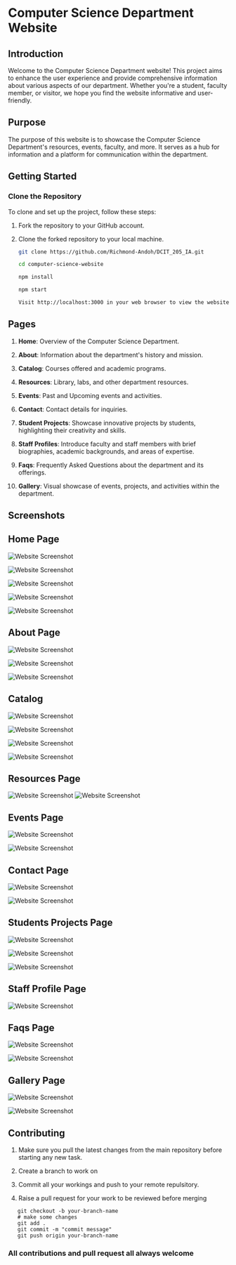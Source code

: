 
# Computer Science Department Website

## Introduction

Welcome to the Computer Science Department website! This project aims to enhance the user experience and provide comprehensive information about various aspects of our department. Whether you're a student, faculty member, or visitor, we hope you find the website informative and user-friendly.

## Purpose

The purpose of this website is to showcase the Computer Science Department's resources, events, faculty, and more. It serves as a hub for information and a platform for communication within the department.

## Getting Started

### Clone the Repository

To clone and set up the project, follow these steps:

1. Fork the repository to your GitHub account.

2. Clone the forked repository to your local machine.

   ```bash
   git clone https://github.com/Richmond-Andoh/DCIT_205_IA.git

   cd computer-science-website

   npm install

   npm start

   Visit http://localhost:3000 in your web browser to view the website.


## Pages

1. **Home**: Overview of the Computer Science Department.

2. **About**: Information about the department's history and mission.

3. **Catalog**: Courses offered and academic programs.

4. **Resources**: Library, labs, and other department resources.

5. **Events**: Past and Upcoming events and activities.

6. **Contact**: Contact details for inquiries.

7. **Student Projects**: Showcase innovative projects by students, highlighting their creativity and skills.

8. **Staff Profiles**: Introduce faculty and staff members with brief biographies, academic backgrounds, and areas of expertise.

9. **Faqs**: Frequently Asked Questions about the department and its offerings.
8. **Gallery**: Visual showcase of events, projects, and activities within the department.


## Screenshots
<h2>Home Page</h2>

![Website Screenshot](/dcit_205_ia/src/images/homeShot-1.JPG)

![Website Screenshot](/dcit_205_ia/src/images/homeShot-2.JPG)

![Website Screenshot](/dcit_205_ia/src/images/homeShot-3.JPG)

![Website Screenshot](/dcit_205_ia/src/images/homeShot-4.JPG)

![Website Screenshot](/dcit_205_ia/src/images/homeShot-5.JPG)

<h2>About Page</h2>

![Website Screenshot](/dcit_205_ia/src/images/aboutShot-1.JPG)

![Website Screenshot](/dcit_205_ia/src/images/aboutShot-2.JPG)

![Website Screenshot](/dcit_205_ia/src/images/aboutShot-3.JPG)

<h2>Catalog</h2>

![Website Screenshot](/dcit_205_ia/src/images/catalogShop-1.JPG)

![Website Screenshot](/dcit_205_ia/src/images/catalogShot-2.JPG)

![Website Screenshot](/dcit_205_ia/src/images/catalopShop-3.JPG)

![Website Screenshot](/dcit_205_ia/src/images/cataloShot-4.JPG)

<h2>Resources Page</h2>

![Website Screenshot](/dcit_205_ia/src/images/resource1.JPG)
![Website Screenshot](/dcit_205_ia/src/images/resource2.JPG)



<h2>Events Page</h2>

![Website Screenshot](/dcit_205_ia/src/images/eventShot-1.JPG)

![Website Screenshot](/dcit_205_ia/src/images/eventShot-2.JPG)

<h2>Contact Page</h2>

![Website Screenshot](/dcit_205_ia/src/images/contact1.JPG)

![Website Screenshot](/dcit_205_ia/src/images/screen-contact.JPG)

<h2>Students Projects Page</h2>

![Website Screenshot](/dcit_205_ia/src/images/project1.JPG)

![Website Screenshot](/dcit_205_ia/src/images/project.jpg)

![Website Screenshot](/dcit_205_ia/src/images/project-2.JPG)

<h2>Staff Profile Page</h2>

![Website Screenshot](/dcit_205_ia/src/images/staff.JPG)

<h2>Faqs Page</h2>

![Website Screenshot](/dcit_205_ia/src/images/faqs.JPG)

![Website Screenshot](/dcit_205_ia/src/images/faqs1.JPG)

<h2>Gallery Page</h2>

![Website Screenshot](/dcit_205_ia/src/images/gallery.JPG)

![Website Screenshot](/dcit_205_ia/src/images/gallery1.JPG)

## Contributing 

1. Make sure you pull the latest changes from the main repository before starting any new task.

2. Create a branch to work on

3. Commit all your workings and push to your remote repulsitory.

4. Raise a pull request for your work to be reviewed before merging
```
   git checkout -b your-branch-name
   # make some changes
   git add .
   git commit -m "commit message"
   git push origin your-branch-name
```
### All contributions and pull request all always welcome